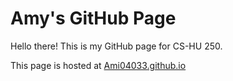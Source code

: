 # Amy's GitHub Page

Hello there! This is my GitHub page for CS-HU 250.

This page is hosted at [Ami04033.github.io](https://Ami04033.github.io)

